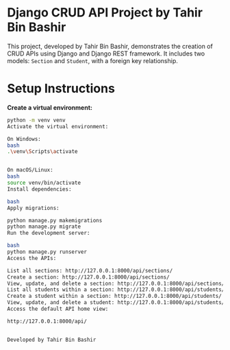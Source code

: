# Django CRUD API Project by Tahir Bin Bashir

This project, developed by Tahir Bin Bashir, demonstrates the creation of CRUD APIs using Django and Django REST framework. It includes two models: `Section` and `Student`, with a foreign key relationship.


# Setup Instructions

**Create a virtual environment:**
   ```bash
   python -m venv venv
Activate the virtual environment:

On Windows:
bash
.\venv\Scripts\activate


On macOS/Linux:
bash
source venv/bin/activate
Install dependencies:

bash
Apply migrations:

python manage.py makemigrations
python manage.py migrate
Run the development server:

bash
python manage.py runserver
Access the APIs:

List all sections: http://127.0.0.1:8000/api/sections/
Create a section: http://127.0.0.1:8000/api/sections/
View, update, and delete a section: http://127.0.0.1:8000/api/sections/{section_id}/
List all students within a section: http://127.0.0.1:8000/api/students/
Create a student within a section: http://127.0.0.1:8000/api/students/
View, update, and delete a student: http://127.0.0.1:8000/api/students/{student_id}/
Access the default API home view:

http://127.0.0.1:8000/api/


Developed by Tahir Bin Bashir